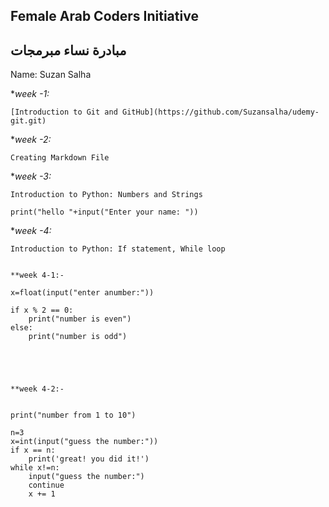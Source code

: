 ## Female Arab Coders Initiative
## مبادرة نساء مبرمجات

Name: Suzan Salha

*_week -1:_

    [Introduction to Git and GitHub](https://github.com/Suzansalha/udemy-git.git)

*_week -2:_

    Creating Markdown File



*_week -3:_

    Introduction to Python: Numbers and Strings

    print("hello "+input("Enter your name: "))




*_week -4:_

    Introduction to Python: If statement, While loop


    **week 4-1:-

    x=float(input("enter anumber:"))

    if x % 2 == 0:
        print("number is even")
    else:
        print("number is odd")



    

    **week 4-2:-


    print("number from 1 to 10")

    n=3
    x=int(input("guess the number:"))
    if x == n:
        print('great! you did it!')
    while x!=n:
        input("guess the number:")
        continue
        x += 1
